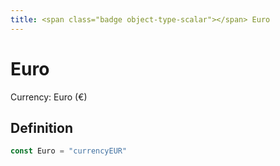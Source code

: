 ```yaml
---
title: <span class="badge object-type-scalar"></span> Euro
---
```

# <span class="badge object-type-scalar"></span> Euro

Currency: Euro (€)

## Definition

```go
const Euro = "currencyEUR"
```
